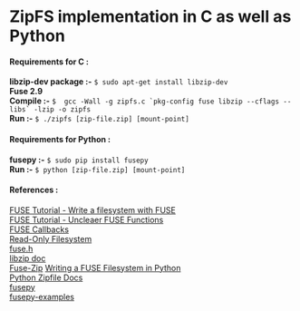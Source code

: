 # ZipFS implementation in C as well as Python

#### Requirements for C :
**libzip-dev package :-** ``` $ sudo apt-get install libzip-dev ``` <br/>
**Fuse 2.9** <br/>
**Compile :-** ``` $  gcc -Wall -g zipfs.c `pkg-config fuse libzip --cflags --libs` -lzip -o zipfs ``` <br/>
**Run :-** ``` $ ./zipfs [zip-file.zip] [mount-point] ``` <br/>



#### Requirements for Python :
**fusepy :-** ```$ sudo pip install fusepy``` <br/>
**Run :-** ```$ python [zip-file.zip] [mount-point]``` <br/>


#### References :
[FUSE Tutorial - Write a filesystem with FUSE](https://engineering.facile.it/blog/eng/write-filesystem-fuse/) <br/>
[FUSE Tutorial - Uncleaer FUSE Functions](https://www.cs.nmsu.edu/~pfeiffer/fuse-tutorial/html/unclear.html)<br/>
[FUSE Callbacks](https://www.cs.nmsu.edu/~pfeiffer/fuse-tutorial/html/callbacks.html)<br/>
[Read-Only Filesystem](https://github.com/cognusion/fuse-rofs/blob/master/rofs.c)<br/>
[fuse.h](https://github.com/libfuse/libfuse/blob/579c3b03f57856e369fd6db2226b77aba63b59ff/include/fuse.h#L102-L577) <br/>
[libzip doc](https://libzip.org/documentation) <br/>
[Fuse-Zip](https://github.com/Ninja3047/Fuse-Zip/)
[Writing a FUSE Filesystem in Python](https://medium.com/the-python-corner/writing-a-fuse-filesystem-in-python-5e0f2de3a813)<br/>
[Python Zipfile Docs](https://docs.python.org/2/library/zipfile.html) <br/>
[fusepy](https://github.com/fusepy/fusepy) <br/>
[fusepy-examples](https://github.com/fusepy/fusepy/tree/master/examples)
